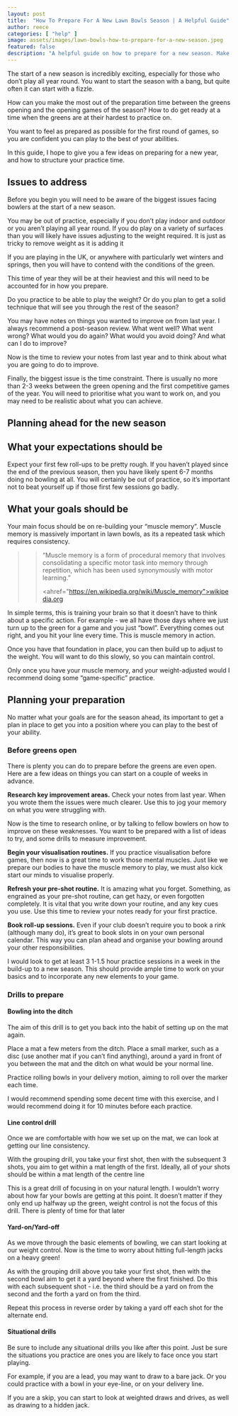 ```yaml
---
layout: post
title:  "How To Prepare For A New Lawn Bowls Season | A Helpful Guide"
author: reece
categories: [ "help" ]
image: assets/images/lawn-bowls-how-to-prepare-for-a-new-season.jpeg
featured: false
description: "A helpful guide on how to prepare for a new season. Make the most of the time you have to get your game back in shape fast!"
---
```


The start of a new season is incredibly exciting, especially for those who don’t play all year round. You want to start the season with a bang, but quite often it can start with a fizzle.

How can you make the most out of the preparation time between the greens opening and the opening games of the season? How to do get ready at a time when the greens are at their hardest to practice on.

You want to feel as prepared as possible for the first round of games, so you are confident you can play to the best of your abilities.

In this guide, I hope to give you a few ideas on preparing for a new year, and how to structure your practice time.

## Issues to address

Before you begin you will need to be aware of the biggest issues facing bowlers at the start of a new season.

You may be out of practice, especially if you don’t play indoor and outdoor or you aren’t playing all year round. If you do play on a variety of surfaces than you will likely have issues adjusting to the weight required. It is just as tricky to remove weight as it is adding it

If you are playing in the UK, or anywhere with particularly wet winters and springs, then you will have to contend with the conditions of the green. 

This time of year they will be at their heaviest and this will need to be accounted for in how you prepare. 

Do you practice to be able to play the weight? Or do you plan to get a solid technique that will see you through the rest of the season?

You may have notes on things you wanted to improve on from last year. I always recommend a post-season review. What went well? What went wrong? What would you do again? What would you avoid doing? And what can I do to improve? 

Now is the time to review your notes from last year and to think about what you are going to do to improve.

Finally, the biggest issue is the time constraint. There is usually no more than 2-3 weeks between the green opening and the first competitive games of the year. You will need to prioritise what you want to work on, and you may need to be realistic about what you can achieve.

## Planning ahead for the new season

## What your expectations should be

Expect your first few roll-ups to be pretty rough. If you haven’t played since the end of the previous season, then you have likely spent 6-7 months doing no bowling at all. You will certainly be out of practice, so it’s important not to beat yourself up if those first few sessions go badly.

## What your goals should be

Your main focus should be on re-building your “muscle memory”. Muscle memory is massively important in lawn bowls, as its a repeated task which requires consistency.

>> “Muscle memory is a form of procedural memory that involves consolidating a specific motor task into memory through repetition, which has been used synonymously with motor learning.”
>>
>> <ahref="https://en.wikipedia.org/wiki/Muscle_memory">wikipedia.org</a>

In simple terms, this is training your brain so that it doesn’t have to think about a specific action. For example - we all have those days where we just turn up to the green for a game and you just “bowl”. Everything comes out right, and you hit your line every time. This is muscle memory in action.

Once you have that foundation in place, you can then build up to adjust to the weight. You will want to do this slowly, so you can maintain control.

Only once you have your muscle memory, and your weight-adjusted would I recommend doing some “game-specific” practice.

## Planning your preparation

No matter what your goals are for the season ahead, its important to get a plan in place to get you into a position where you can play to the best of your ability. 

### Before greens open

There is plenty you can do to prepare before the greens are even open. Here are a few ideas on things you can start on a couple of weeks in advance.

**Research key improvement areas.** Check your notes from last year. When you wrote them the issues were much clearer. Use this to jog your memory on what you were struggling with. 

Now is the time to research online, or by talking to fellow bowlers on how to improve on these weaknesses. You want to be prepared with a list of ideas to try, and some drills to measure improvement.

**Begin your visualisation routines.** If you practice visualisation before games, then now is a great time to work those mental muscles. Just like we prepare our bodies to have the muscle memory to play, we must also kick start our minds to visualise properly.

**Refresh your pre-shot routine.** It is amazing what you forget. Something, as engrained as your pre-shot routine, can get hazy, or even forgotten completely. It is vital that you write down your routine, and any key cues you use. Use this time to review your notes ready for your first practice.

**Book roll-up sessions.** Even if your club doesn’t require you to book a rink (although many do), it’s great to book slots in on your own personal calendar. This way you can plan ahead and organise your bowling around your other responsibilities.

I would look to get at least 3 1-1.5 hour practice sessions in a week in the build-up to a new season. This should provide ample time to work on your basics and to incorporate any new elements to your game.

### Drills to prepare

#### Bowling into the ditch

The aim of this drill is to get you back into the habit of setting up on the mat again.

Place a mat a few meters from the ditch. Place a small marker, such as a disc (use another mat if you can’t find anything), around a yard in front of you between the mat and the ditch on what would be your normal line.

Practice rolling bowls in your delivery motion, aiming to roll over the marker each time.

I would recommend spending some decent time with this exercise, and I would recommend doing it for 10 minutes before each practice.

#### Line control drill

Once we are comfortable with how we set up on the mat, we can look at getting our line consistency.

With the grouping drill, you take your first shot, then with the subsequent 3 shots, you aim to get within a mat length of the first. Ideally, all of your shots should be within a mat length of the centre line

This is a great drill of focusing in on your natural length. I wouldn’t worry about how far your bowls are getting at this point. It doesn’t matter if they only end up halfway up the green, weight control is not the focus of this drill. There is plenty of time for that later

#### Yard-on/Yard-off

As we move through the basic elements of bowling, we can start looking at our weight control. Now is the time to worry about hitting full-length jacks on a heavy green!

As with the grouping drill above you take your first shot, then with the second bowl aim to get it a yard beyond where the first finished. Do this with each subsequent shot - i.e. the third should be a yard on from the second and the forth a yard on from the third.

Repeat this process in reverse order by taking a yard off each shot for the alternate end.

#### Situational drills

Be sure to include any situational drills you like after this point. Just be sure the situations you practice are ones you are likely to face once you start playing.

For example, if you are a lead, you may want to draw to a bare jack. Or you could practice with a bowl in your eye-line, or on your delivery line.

If you are a skip, you can start to look at weighted draws and drives, as well as drawing to a hidden jack.
